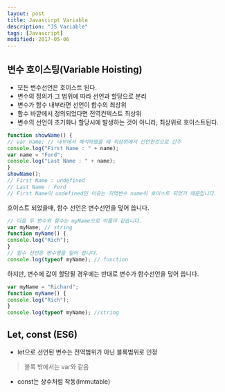 ```yaml
---
layout: post
title: Javascirpt Variable
description: "JS Variable"
tags: [Javascript]
modified: 2017-05-06
---
```

## 변수 호이스팅(Variable Hoisting)

- 모든 변수선언은 호이스트 된다.
- 변수의 정의가 그 범위에 따라 선언과 할당으로 분리
- 변수가 함수 내부라면 선언이 함수의 최상위
- 함수 바깥에서 정의되었다면 전역컨텍스트 최상위	
- 변수의 선언이 초기화나 할당시에 발생하는 것이 아니라, 최상위로 호이스트된다.

```javascript
function showName() {
// var name; // 내부에서 해석하였을 때 최상위에서 선언한것으로 간주
console.log("First Name : " + name);
var name = "Ford";
console.log("Last Name : " + name);
}
showName();
// First Name : undefined
// Last Name : Ford
// First Name이 undefined인 이유는 지역변수 name이 호이스트 되었기 때문입니다.
```

호이스트 되었을때, 함수 선언은 변수선언을 덮어 씁니다.

```javascript
// 다음 두 변수와 함수는 myName으로 이름이 같습니다.
var myName; // string
function myName() {
console.log("Rich");
}
// 함수 선언은 변수명을 덮어 씁니다.
console.log(typeof myName); // function
```

하지만, 변수에 값이 할당될 경우에는 반대로 변수가 함수선언을 덮어 씁니다.

```javascript
var myName = "Richard";
function myName() {
console.log("Rich");
}
console.log(typeof myName); //string
```

## Let, const (ES6)

- let으로 선언된 변수는 전역범위가 아닌 블록범위로 인정
> 블록 밖에서는 var와 같음
- const는 상수처럼 작동(Immutable)
